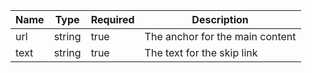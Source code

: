 | Name | Type   | Required | Description                     |
| ---- | ------ | -------- | ------------------------------- |
| url  | string | true     | The anchor for the main content |
| text | string | true     | The text for the skip link      |
